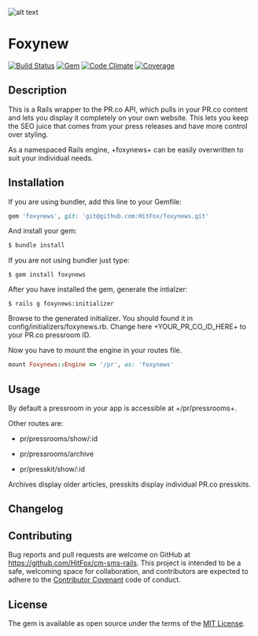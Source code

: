 ![alt text](http://www.hitfoxgroup.com/downloads/hitfox_logo_with_tag_two_colors_WEB.png "Logo Hitfox Group")

Foxynew
==============

[![Build Status](https://img.shields.io/travis/HitFox/foxynews.svg?style=flat-square)](https://travis-ci.org/HitFox/foxynews)
[![Gem](https://img.shields.io/gem/dt/foxynews.svg?style=flat-square)](https://rubygems.org/gems/foxynews)
[![Code Climate](https://img.shields.io/codeclimate/github/HitFox/foxynews.svg?style=flat-square)](https://codeclimate.com/github/HitFox/foxynews)
[![Coverage](https://img.shields.io/coveralls/HitFox/foxynews.svg?style=flat-square)](https://coveralls.io/github/HitFox/foxynews)

Description
-----------

This is a Rails wrapper to the PR.co API, which pulls in your PR.co content and lets you display it completely on your own website. This lets you keep the SEO juice that comes from your press releases and have more control over styling.

As a namespaced Rails engine, +foxynews+ can be easily overwritten to suit your individual needs.

Installation
------------

If you are using bundler, add this line to your Gemfile:

```ruby
gem 'foxynews', git: 'git@github.com:HitFox/foxynews.git'
```
And install your gem:

```ruby
$ bundle install
```
If you are not using bundler just type:

```
$ gem install foxynews
```
After you have installed the gem, generate the intialzer:
```
$ rails g foxynews:initializer
```
Browse to the generated initializer. You should found it in config/initializers/foxynews.rb.
Change here +YOUR_PR_CO_ID_HERE+ to your PR.co pressroom ID.

Now you have to mount the engine in your routes file.
```ruby
mount Foxynews::Engine => '/pr', as: 'foxynews'
```
Usage
-----

By default a pressroom in your app is accessible at +/pr/pressrooms+.

Other routes are:

* pr/pressrooms/show/:id

* pr/pressrooms/archive

* pr/presskit/show/:id

Archives display older articles, presskits display individual PR.co presskits.

Changelog
---------

## Contributing

Bug reports and pull requests are welcome on GitHub at https://github.com/HitFox/cm-sms-rails. This project is intended to be a safe, welcoming space for collaboration, and contributors are expected to adhere to the [Contributor Covenant](http://contributor-covenant.org) code of conduct.


## License

The gem is available as open source under the terms of the [MIT License](http://opensource.org/licenses/MIT).

